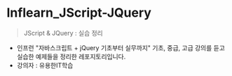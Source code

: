 # Inflearn_JScript-JQuery
> JScript &amp; JQuery : 실습 정리

* 인프런 "자바스크립트 + jQuery 기초부터 실무까지" 기초, 중급, 고급 강의를 듣고 실습한 예제들을 정리한 레포지토리입니다.
* 강의자 : 유용한IT학습
